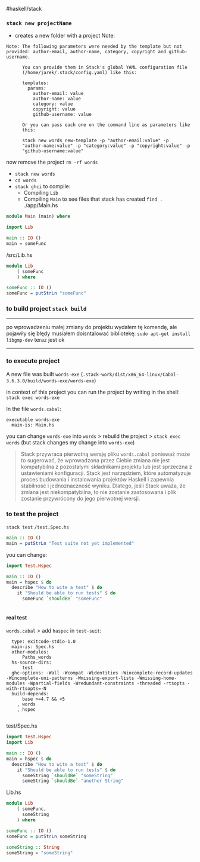 #haskell/stack

### `stack new projectName`
- creates a new folder with a project
Note:
```
Note: The following parameters were needed by the template but not provided: author-email, author-name, category, copyright and github-username.
      
      You can provide them in Stack's global YAML configuration file
      (/home/jarek/.stack/config.yaml) like this:
      
      templates:
        params:
          author-email: value
          author-name: value
          category: value
          copyright: value
          github-username: value
      
      Or you can pass each one on the command line as parameters like
      this:
      
      stack new words new-template -p "author-email:value" -p
      "author-name:value" -p "category:value" -p "copyright:value" -p
      "github-username:value"

```

now remove the project `rm -rf words`
- `stack new words`
- `cd words`
- `stack ghci` to compile:
	- Compiling `Lib`
	- Compiling `Main`
to see files that stack has created `find .`
./app/Main.hs
```haskell
module Main (main) where

import Lib

main :: IO ()
main = someFunc

```

/src/Lib.hs
```haskell
module Lib
    ( someFunc
    ) where

someFunc :: IO ()
someFunc = putStrLn "someFunc"

```

### to build project `stack build`

----
po wprowadzeniu małej zmiany do projektu wydałem tę komendę, ale pojawiły się błędy
musiałem doisntalować bibliotekę:
`sudo apt-get install libgmp-dev`
teraz jest ok 

-----


### to execute project

A new file was built `words-exe` (`.stack-work/dist/x86_64-linux/Cabal-3.6.3.0/build/words-exe/words-exe`)

in context of this project you can run the project by writing in the shell:
`stack exec words-exe`

In the file `words.cabal`:
```
executable words-exe
  main-is: Main.hs

```

you can change `words-exe` into `words`  > rebuild the project > `stack exec words` (but stack changes my change into `words-exe`) 

>Stack przywraca pierwotną wersję pliku `words.cabal` ponieważ może to sugerować, że wprowadzona przez Ciebie zmiana nie jest kompatybilna z pozostałymi składnikami projektu lub jest sprzeczna z ustawieniami konfiguracji. Stack jest narzędziem, które automatyzuje proces budowania i instalowania projektów Haskell i zapewnia stabilność i jednoznaczność wyniku. Dlatego, jeśli Stack uważa, że zmiana jest niekompatybilna, to nie zostanie zastosowana i plik zostanie przywrócony do jego pierwotnej wersji.


### to test the project

`stack test`
`/test.Spec.hs`
```haskell
main :: IO ()
main = putStrLn "Test suite not yet implemented"

```

you can change:
```haskell
import Test.Hspec

main :: IO ()
main = hspec $ do
  describe "How to wite a test" $ do
    it "Should be able to run tests" $ do
      someFunc `shouldBe` "someFunc"



```

#### real test
`words.cabal` > add `haspec` in `test-suit`:
```test-suite words-test
  type: exitcode-stdio-1.0
  main-is: Spec.hs
  other-modules:
      Paths_words
  hs-source-dirs:
      test
  ghc-options: -Wall -Wcompat -Widentities -Wincomplete-record-updates -Wincomplete-uni-patterns -Wmissing-export-lists -Wmissing-home-modules -Wpartial-fields -Wredundant-constraints -threaded -rtsopts -with-rtsopts=-N
  build-depends:
      base >=4.7 && <5
    , words
    , hspec


```

test/Spec.hs
```haskell
import Test.Hspec
import Lib

main :: IO ()
main = hspec $ do
  describe "How to wite a test" $ do
    it "Should be able to run tests" $ do
      someString `shouldBe` "someString"
      someString `shouldBe` "another String"


```

Lib.hs
```haskell
module Lib
    ( someFunc,
      someString
    ) where

someFunc :: IO ()
someFunc = putStrLn someString
 
someString :: String
someString = "someString"
 

```








